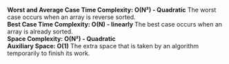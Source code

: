 <b>Worst and Average Case Time Complexity: O(N²) - Quadratic</b> The worst case occurs when an array is reverse sorted.</br>
<b>Best Case Time Complexity: O(N) - linearly </b> The best case occurs when an array is already sorted.</br>
<b>Space Complexity: O(N²) - Quadratic</b></br>
<b>Auxiliary Space: O(1)</b> The extra space that is taken by an algorithm temporarily to finish its work.</br>
